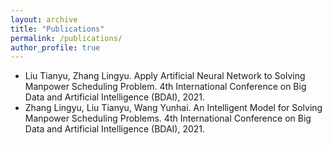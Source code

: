```yaml
---
layout: archive
title: "Publications"
permalink: /publications/
author_profile: true
---
```

* Liu Tianyu, Zhang Lingyu. Apply Artificial Neural Network to Solving Manpower Scheduling Problem. 4th International Conference on Big Data and Artificial Intelligence (BDAI), 2021.
* Zhang Lingyu, Liu Tianyu, Wang Yunhai. An Intelligent Model for Solving Manpower Scheduling Problems. 4th International Conference on Big Data and Artificial Intelligence (BDAI), 2021.


<!--
{% if author.googlescholar %}
  You can also find my articles on <u><a href="{{author.googlescholar}}">my Google Scholar profile</a>.</u>
{% endif %}
-->
<!--
  {% include base_path %}
  {% for post in site.publications reversed %}
  { % include archive-single.html %}
  {% endfor %}
-->
